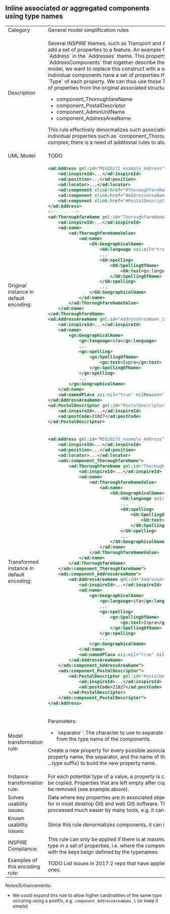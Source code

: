 ## Inline associated or aggregated components using type names

<table>
<tr>
<td>Category</td>
<td>General model simplification rules</td>
</tr>
<tr>
<td>Description</td>
<td><p>Several INSPIRE themes, such as Transport and Addresses, use Assocations to add a set of properties to a feature. An example for this is the `components` in `Address` in the `Addresses` theme. This property has a set of 1..n `AddressComponents` that together describe the actual address. In a simplified model, we want to replace this construct with a set of inlined properties. The individual components have a set of properties that make them unique - the `Type` of each property. We can thus use those Typenames to create a new set of properties from the original associated structures, like so:</p>
<ul>
    <li>component_ThoroughfareName</li>
    <li>component_PostalDescriptor</li>
    <li>component_AdminUnitName</li>
    <li>component_AddressAreaName</li>
</ul>
<p>This rule effectively denormalizes such associations. Please note the the individual properties such as `component_ThoroughfareName` are still complex; there is a need of additional rules to also simplify these.
</td>
</tr>
<tr>
<td>UML Model</td>
<td>TODO</td>
</tr>
<tr>
<td>Original instance in default encoding:</td>
<td>

```xml
<ad:Address gml:id="MIG20172_example_Address">
	<ad:inspireId>...</ad:inspireId>
	<ad:position>...</ad:position>
	<ad:locator>...</ad:locator>
	<ad:component xlink:href="#ThoroughfareName_1"/>
	<ad:component xlink:href="#AddressAreaName_1"/>
	<ad:component xlink:href="#PostalDescriptor_1"/>
</ad:Address>
<!-- ... -->
<ad:ThoroughfareName gml:id="ThoroughfareName_1">
    <ad:inspireId>...</ad:inspireId>
    <ad:name>
        <ad:ThoroughfareNameValue>
            <ad:name>
                <GN:GeographicalName>
					<GN:language xsi:nil="true"/>
					...
					<GN:spelling>
						<GN:SpellingOfName>
							<GN:text>gn:language</GN:text>
						</GN:SpellingOfName>
					</GN:spelling>
					...
				</GN:GeographicalName>
            </ad:name>
        </ad:ThoroughfareNameValue>
    </ad:name>
</ad:ThoroughfareName>
<ad:AddressAreaName gml:id="AddressAreaName_1">
    <ad:inspireId>...</ad:inspireId>
    <ad:name>
        <gn:GeographicalName>
            <gn:language>ita</gn:language>
            ...
            <gn:spelling>
                <gn:SpellingOfName>
                    <gn:text>Ispra</gn:text>
                </gn:SpellingOfName>
            </gn:spelling>
            ...
        </gn:GeographicalName>
    </ad:name>
    <ad:namedPlace xsi:nil="true" nilReason="other:unpopulated"/>
</ad:AddressAreaName>
<ad:PostalDescriptor gml:id="PostalDescriptor_1">
    <ad:inspireId>...</ad:inspireId>
    <ad:postCode>21027</ad:postCode>
</ad:PostalDescriptor>
```
   
</td>
</tr>
<tr>
<td>Transformed instance in default encoding:</td>
<td>

```xml
<ad:Address gml:id="MIG20172_example_Address">
	<ad:inspireId>...</ad:inspireId>
	<ad:position>...</ad:position>
	<ad:locator>...</ad:locator>
	<ads:component_ThoroughfareName">
        <ad:ThoroughfareName gml:id="ThoroughfareName_1">
            <ad:inspireId>...</ad:inspireId>
            <ad:name>
                <ad:ThoroughfareNameValue>
                    <ad:name>
                        <GN:GeographicalName>
                            <GN:language xsi:nil="true"/>
                            ...
                            <GN:spelling>
                                <GN:SpellingOfName>
                                    <GN:text>gn:language</GN:text>
                                </GN:SpellingOfName>
                            </GN:spelling>
                            ...
                        </GN:GeographicalName>
                    </ad:name>
                </ad:ThoroughfareNameValue>
            </ad:name>
        </ad:ThoroughfareName>
    </ads:component_ThoroughfareName">
	<ads:component_AddressAreaName">
        <ad:AddressAreaName gml:id="AddressAreaName_1">
            <ad:inspireId>...</ad:inspireId>
            <ad:name>
                <gn:GeographicalName>
                    <gn:language>ita</gn:language>
                    ...
                    <gn:spelling>
                        <gn:SpellingOfName>
                            <gn:text>Ispra</gn:text>
                        </gn:SpellingOfName>
                    </gn:spelling>
                    ...
                </gn:GeographicalName>
            </ad:name>
            <ad:namedPlace xsi:nil="true" nilReason="other:unpopulated"/>
        </ad:AddressAreaName>
    </ads:component_AddressAreaName">
	<ads:component_PostalDescriptor">
        <ad:PostalDescriptor gml:id="PostalDescriptor_1">
            <ad:inspireId>...</ad:inspireId>
            <ad:postCode>21027</ad:postCode>
        </ad:PostalDescriptor>
    </ads:component_PostalDescriptor">
</ad:Address>
``` 

</td>
</tr>
<tr>
<td>Model transformation rule: </td>
<td>
    <p>Parameters:</p>
    <ul>
        <li> `separator`: The character to use to separate the original property name from the type name of the components.</li>
    </ul>
    <p>Create a new property for every possible associated type, using the original property name, the separator, and the name of the element (i.e. without a ...type suffix) to build the new property name.</p>
</td>
</tr>
<tr>
<td>Instance transformation rule:</td>
<td>For each potential type of a value, a property is created, so instance values can be copied. Properties that are left empty after copying the source values can be removed (see example above).</td>
</tr>
<tr>
<td>Solves usability issues:</td>
<td>Data where key properties are in associated objects is hard to style and to filter for in most desktop GIS and web GIS software. The inlined data can be processed much easier by many tools, e.g. it can be converted to excel easily</td>
</tr>
<tr>
<td>Known usability issues:</td>
<td>Since this rule denormalizes components, it can increase total data volume.</td>
</tr>
<tr>
<td>INSPIRE Compliance:</td>
<td>This rule can only be applied if there is at maximum one occurence of each type in a set of properties, i.e. where the components are a key-value map with the keys beign defined by the typenames.</td>
</tr>
<tr>
<td>Examples of this encoding rule:</td>
<td>TODO List issues in 2017.2 repo that have applied this pattern or very similiar ones.</td>
</tr>
</table>

Notes/Enhancements:

- We could expand this rule to allow higher cardinalities of the same type occuring using a postfix, e.g. `component_AddressAreaName_1` (or keep it simple)